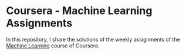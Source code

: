 # Coursera - Machine Learning Assignments

In this repository, I share the solutions of the weekly assignments of the <a href="https://www.coursera.org/learn/machine-learning">Machine Learning</a> course of Coursera.
